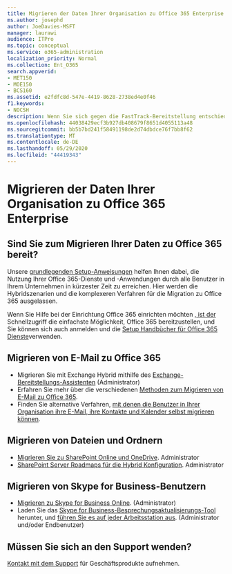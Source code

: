 ```yaml
---
title: Migrieren der Daten Ihrer Organisation zu Office 365 Enterprise
ms.author: josephd
author: JoeDavies-MSFT
manager: laurawi
audience: ITPro
ms.topic: conceptual
ms.service: o365-administration
localization_priority: Normal
ms.collection: Ent_O365
search.appverid:
- MET150
- MOE150
- BCS160
ms.assetid: e2fdfc8d-547e-4419-8628-2738ed4e0f46
f1.keywords:
- NOCSH
description: Wenn Sie sich gegen die FastTrack-Bereitstellung entschieden haben und bereit sind, Daten zu Office 365 zu migrieren, ist dies der richtige Ort für den Einstieg.
ms.openlocfilehash: 44038429ecf3b927db408679f8651d4055113a48
ms.sourcegitcommit: bb5b7bd241f58491198de2d74dbdce76f7bb8f62
ms.translationtype: MT
ms.contentlocale: de-DE
ms.lasthandoff: 05/29/2020
ms.locfileid: "44419343"
---
```

# <a name="migrate-your-organization-data-to-office-365-enterprise"></a>Migrieren der Daten Ihrer Organisation zu Office 365 Enterprise

## <a name="ready-to-migrate-your-data-to-office-365"></a>Sind Sie zum Migrieren Ihrer Daten zu Office 365 bereit?

Unsere [grundlegenden Setup-Anweisungen](https://support.office.com/article/Set-up-Office-365-for-business-6a3a29a0-e616-4713-99d1-15eda62d04fa) helfen Ihnen dabei, die Nutzung Ihrer Office 365-Dienste und -Anwendungen durch alle Benutzer in Ihrem Unternehmen in kürzester Zeit zu erreichen. Hier werden die Hybridszenarien und die komplexeren Verfahren für die Migration zu Office 365 ausgelassen. 
  
Wenn Sie Hilfe bei der Einrichtung Office 365 einrichten möchten [, ist der](https://fasttrack.microsoft.com/office) Schnellzugriff die einfachste Möglichkeit, Office 365 bereitzustellen, und Sie können sich auch anmelden und die [Setup Handbücher für Office 365 Dienste](setup-guides-for-office-365.md)verwenden.

## <a name="migrate-email-to-office-365"></a>Migrieren von E-Mail zu Office 365
- Migrieren Sie mit Exchange Hybrid mithilfe des [Exchange-Bereitstellungs-Assistenten](https://technet.microsoft.com/exdeploy2013) (Administrator)
- Erfahren Sie mehr über die verschiedenen [Methoden zum Migrieren von E-Mail zu Office 365](https://support.office.com/article/Ways-to-migrate-multiple-email-accounts-to-Office-365-0a4913fe-60fb-498f-9155-a86516418842).
- Finden Sie alternative Verfahren, [mit denen die Benutzer in Ihrer Organisation ihre E-Mail, ihre Kontakte und Kalender selbst migrieren können](https://support.office.com/article/Migrate-email-and-contacts-to-Office-365-for-business-a3e3bddb-582e-4133-8670-e61b9f58627e).

## <a name="migrate-files-and-folders"></a>Migrieren von Dateien und Ordnern
- [Migrieren Sie zu SharePoint Online und OneDrive](https://docs.microsoft.com/sharepointmigration/migrate-to-sharepoint-online). Administrator
- [SharePoint Server Roadmaps für die Hybrid Konfiguration](https://docs.microsoft.com/SharePoint/hybrid/configuration-roadmaps). Administrator

## <a name="migrate-skype-for-business-users"></a>Migrieren von Skype for Business-Benutzern
- [Migrieren zu Skype for Business Online](https://technet.microsoft.com/library/jj204969.aspx). (Administrator)
- Laden Sie das [Skype for Business-Besprechungsaktualisierungs-Tool](https://www.microsoft.com/download/details.aspx?id=51659) herunter, und [führen Sie es auf jeder Arbeitsstation aus](https://support.office.com/article/Meeting-Update-Tool-for-Skype-for-Business-and-Lync-2b525fe6-ed0f-4331-b533-c31546fcf4d4). (Administrator und/oder Endbenutzer)
  
## <a name="need-to-talk-to-support"></a>Müssen Sie sich an den Support wenden?
[Kontakt mit dem Support](https://support.office.com/article/32a17ca7-6fa0-4870-8a8d-e25ba4ccfd4b) für Geschäftsprodukte aufnehmen.
